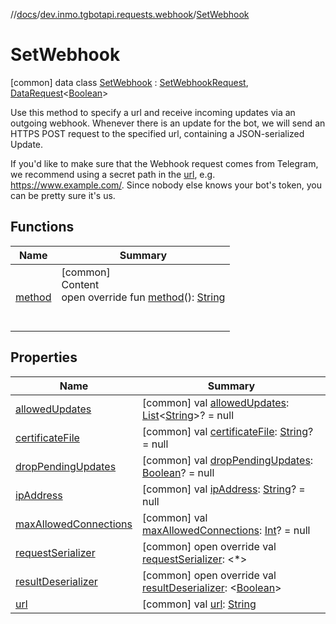 //[docs](../../../index.md)/[dev.inmo.tgbotapi.requests.webhook](../index.md)/[SetWebhook](index.md)



# SetWebhook  
 [common] data class [SetWebhook](index.md) : [SetWebhookRequest](../-set-webhook-request/index.md), [DataRequest](../../dev.inmo.tgbotapi.requests.send.media.base/-data-request/index.md)<[Boolean](https://kotlinlang.org/api/latest/jvm/stdlib/kotlin/-boolean/index.html)> 

Use this method to specify a url and receive incoming updates via an outgoing webhook. Whenever there is an update for the bot, we will send an HTTPS POST request to the specified url, containing a JSON-serialized Update.



If you'd like to make sure that the Webhook request comes from Telegram, we recommend using a secret path in the [url](url.md), e.g. https://www.example.com/<token>. Since nobody else knows your bot's token, you can be pretty sure it's us.

   


## Functions  
  
|  Name |  Summary | 
|---|---|
| <a name="dev.inmo.tgbotapi.requests.webhook/SetWebhook/method/#/PointingToDeclaration/"></a>[method](method.md)| <a name="dev.inmo.tgbotapi.requests.webhook/SetWebhook/method/#/PointingToDeclaration/"></a>[common]  <br>Content  <br>open override fun [method](method.md)(): [String](https://kotlinlang.org/api/latest/jvm/stdlib/kotlin/-string/index.html)  <br><br><br>|


## Properties  
  
|  Name |  Summary | 
|---|---|
| <a name="dev.inmo.tgbotapi.requests.webhook/SetWebhook/allowedUpdates/#/PointingToDeclaration/"></a>[allowedUpdates](allowed-updates.md)| <a name="dev.inmo.tgbotapi.requests.webhook/SetWebhook/allowedUpdates/#/PointingToDeclaration/"></a> [common] val [allowedUpdates](allowed-updates.md): [List](https://kotlinlang.org/api/latest/jvm/stdlib/kotlin.collections/-list/index.html)<[String](https://kotlinlang.org/api/latest/jvm/stdlib/kotlin/-string/index.html)>? = null   <br>|
| <a name="dev.inmo.tgbotapi.requests.webhook/SetWebhook/certificateFile/#/PointingToDeclaration/"></a>[certificateFile](certificate-file.md)| <a name="dev.inmo.tgbotapi.requests.webhook/SetWebhook/certificateFile/#/PointingToDeclaration/"></a> [common] val [certificateFile](certificate-file.md): [String](https://kotlinlang.org/api/latest/jvm/stdlib/kotlin/-string/index.html)? = null   <br>|
| <a name="dev.inmo.tgbotapi.requests.webhook/SetWebhook/dropPendingUpdates/#/PointingToDeclaration/"></a>[dropPendingUpdates](drop-pending-updates.md)| <a name="dev.inmo.tgbotapi.requests.webhook/SetWebhook/dropPendingUpdates/#/PointingToDeclaration/"></a> [common] val [dropPendingUpdates](drop-pending-updates.md): [Boolean](https://kotlinlang.org/api/latest/jvm/stdlib/kotlin/-boolean/index.html)? = null   <br>|
| <a name="dev.inmo.tgbotapi.requests.webhook/SetWebhook/ipAddress/#/PointingToDeclaration/"></a>[ipAddress](ip-address.md)| <a name="dev.inmo.tgbotapi.requests.webhook/SetWebhook/ipAddress/#/PointingToDeclaration/"></a> [common] val [ipAddress](ip-address.md): [String](https://kotlinlang.org/api/latest/jvm/stdlib/kotlin/-string/index.html)? = null   <br>|
| <a name="dev.inmo.tgbotapi.requests.webhook/SetWebhook/maxAllowedConnections/#/PointingToDeclaration/"></a>[maxAllowedConnections](max-allowed-connections.md)| <a name="dev.inmo.tgbotapi.requests.webhook/SetWebhook/maxAllowedConnections/#/PointingToDeclaration/"></a> [common] val [maxAllowedConnections](max-allowed-connections.md): [Int](https://kotlinlang.org/api/latest/jvm/stdlib/kotlin/-int/index.html)? = null   <br>|
| <a name="dev.inmo.tgbotapi.requests.webhook/SetWebhook/requestSerializer/#/PointingToDeclaration/"></a>[requestSerializer](request-serializer.md)| <a name="dev.inmo.tgbotapi.requests.webhook/SetWebhook/requestSerializer/#/PointingToDeclaration/"></a> [common] open override val [requestSerializer](request-serializer.md): <*>   <br>|
| <a name="dev.inmo.tgbotapi.requests.webhook/SetWebhook/resultDeserializer/#/PointingToDeclaration/"></a>[resultDeserializer](result-deserializer.md)| <a name="dev.inmo.tgbotapi.requests.webhook/SetWebhook/resultDeserializer/#/PointingToDeclaration/"></a> [common] open override val [resultDeserializer](result-deserializer.md): <[Boolean](https://kotlinlang.org/api/latest/jvm/stdlib/kotlin/-boolean/index.html)>   <br>|
| <a name="dev.inmo.tgbotapi.requests.webhook/SetWebhook/url/#/PointingToDeclaration/"></a>[url](url.md)| <a name="dev.inmo.tgbotapi.requests.webhook/SetWebhook/url/#/PointingToDeclaration/"></a> [common] val [url](url.md): [String](https://kotlinlang.org/api/latest/jvm/stdlib/kotlin/-string/index.html)   <br>|


